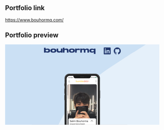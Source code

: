 
## Portfolio link 
https://www.bouhormq.com/
## Portfolio preview
![Preview image](https://github.com/bouhormq/PORTFOLIO/blob/master/src/media/linkpreview.PNG)
